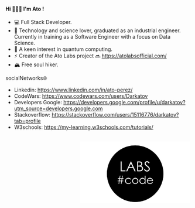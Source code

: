 #### Hi 👋🏼😄 I'm Ato !

  - 💻 Full Stack Developer.
  - 🌱 Technology and science lover, graduated as an industrial engineer. Currently in training as a Software Engineer with a focus on Data Science.
  - 🤔 A keen interest in quantum computing.
  - ⚡ Creator of the  Ato Labs project 🔜 https://atolabsofficial.com/
  - 🏔️ Free soul hiker.

socialNetworks🌐
  - Linkedin: https://www.linkedin.com/in/ato-perez/
  - CodeWars: https://www.codewars.com/users/Darkatov
  - Developers Google: https://developers.google.com/profile/u/darkatov?utm_source=developers.google.com
  - Stackoverflow: https://stackoverflow.com/users/15116776/darkatov?tab=profile
  - W3schools: https://my-learning.w3schools.com/tutorials/
<br>
<img width=300 align="right" src="https://raw.githubusercontent.com/DARKATOV/DARKATOV/main/img/code.png" />
